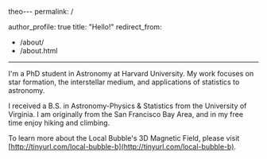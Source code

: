 theo---
permalink: /

author_profile: true
title: "Hello!"
redirect_from: 
  - /about/
  - /about.html
---


I'm a PhD student in Astronomy at Harvard University.  My work focuses on star formation, the interstellar medium, and applications of statistics to astronomy.  

I received a B.S. in Astronomy-Physics & Statistics from the University of Virginia.  I am originally from the San Francisco Bay Area, and in my free time enjoy hiking and climbing.

To learn more about the Local Bubble's 3D Magnetic Field, please visit [http://tinyurl.com/local-bubble-b](http://tinyurl.com/local-bubble-b).


